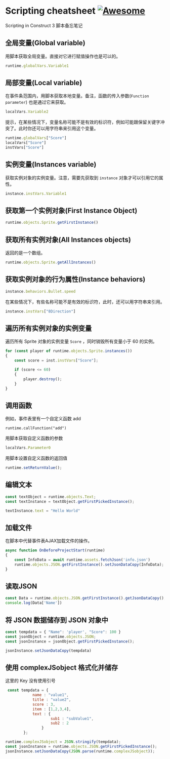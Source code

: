 # Scripting cheatsheet [![Awesome](https://awesome.re/badge-flat.svg)](https://awesome.re)

Scripting in Construct 3 脚本备忘笔记


## 全局变量(Global variable)

用脚本获取全局变量。直接对它进行赋值操作也是可以的。

```javascript
runtime.globalVars.Variable1
```


## 局部变量(Local variable)

在事件条范围内，用脚本获取本地变量。备注，函数的传入参数(`Function parameter`) 也是通过它来获取。

```javascript
localVars.Variable2
```

提示，在某些情况下，变量名称可能不是有效的标识符，例如可能跟保留关键字冲突了。此时你还可以用字符串来引用这个变量。

```javascript
runtime.globalVars["Score"]
localVars["Score"]
instVars["Score"]
```


## 实例变量(Instances variable)

获取实例对象的实例变量。注意，需要先获取到 `instance` 对象才可以引用它的属性。

```javascript
instance.instVars.Variable1
```

## 获取第一个实例对象(First Instance Object)

```javascript
runtime.objects.Sprite.getFirstInstance()
```


## 获取所有实例对象(All Instances objects)

返回的是一个数组。

```javascript
runtime.objects.Sprite.getAllInstances()
```


## 获取实例对象的行为属性(Instance behaviors)

```javascript
instance.behaviors.Bullet.speed
```

在某些情况下，有些名称可能不是有效的标识符，此时，还可以用字符串来引用。

```javascript
instance.instVars["8Direction"]
```


## 遍历所有实例对象的实例变量

遍历所有 Sprite 对象的实例变量 `Score` ，同时销毁所有变量小于 60 的实例。

```javascript
for (const player of runtime.objects.Sprite.instances())
{
    const score = inst.instVars["Score"];

    if (score <= 60) 
    {
        player.destroy();
    }
}
```


## 调用函数

例如，事件表里有一个自定义函数 add 
```
runtime.callFunction("add")
```

用脚本获取自定义函数的参数

```javascript
localVars.Parameter0
```

用脚本设置自定义函数的返回值

```javascript
runtime.setReturnValue();
```


## 编辑文本

```javascript
const textObject = runtime.objects.Text;
const textInstance = textObject.getFirstPickedInstance();

textInstance.text = "Hello World"
```


## 加载文件

在脚本中代替事件表AJAX加载文件的操作。
  
```javascript
async function OnBeforeProjectStart(runtime)
{
	const InfoData = await runtime.assets.fetchJson('info.json')
	runtime.objects.JSON.getFirstInstance().setJsonDataCopy(InfoData);
}
```

## 读取JSON

```javascript
const Data = runtime.objects.JSON.getFirstInstance().getJsonDataCopy();
console.log(Data['Name'])
```

## 将 JSON 数据储存到 JSON 对象中

```javascript
const tempdata = { "Name": 'player', "Score": 100 }
const jsonObject = runtime.objects.JSON;
const jsonInstance = jsonObject.getFirstPickedInstance();

jsonInstance.setJsonDataCopy(tempdata)
```


## 使用 complexJSobject 格式化并储存
这里的 Key 没有使用引号
```javascript
 const tempdata = {
			name : "value1",
			title : "value2",
			score : 3,
			item : [1,2,3,4],
			text : {
					sub1 : "subValue1",
					sub2 : 2
				}
		};

runtime.complexJSobject = JSON.stringify(tempdata);
const jsonInstance = runtime.objects.JSON.getFirstPickedInstance();
jsonInstance.setJsonDataCopy(JSON.parse(runtime.complexJSobject));
```


